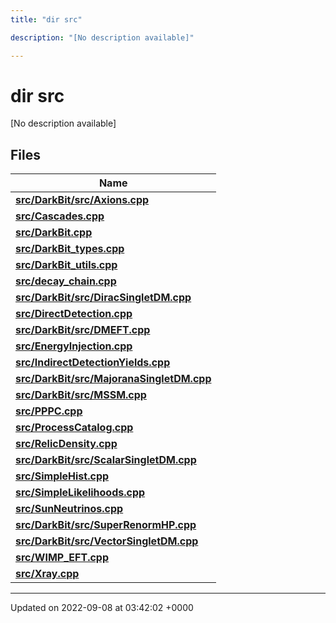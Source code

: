 ```yaml
---
title: "dir src"

description: "[No description available]"

---
```


# dir src

[No description available]

## Files

| Name           |
| -------------- |
| **[src/DarkBit/src/Axions.cpp](/documentation/code/files/darkbit_2src_2axions_8cpp/#file-src-darkbit-src-axions-cpp)**  |
| **[src/Cascades.cpp](/documentation/code/files/cascades_8cpp/#file-src-cascades-cpp)**  |
| **[src/DarkBit.cpp](/documentation/code/files/darkbit_8cpp/#file-src-darkbit-cpp)**  |
| **[src/DarkBit_types.cpp](/documentation/code/files/darkbit__types_8cpp/#file-src-darkbit-types-cpp)**  |
| **[src/DarkBit_utils.cpp](/documentation/code/files/darkbit__utils_8cpp/#file-src-darkbit-utils-cpp)**  |
| **[src/decay_chain.cpp](/documentation/code/files/decay__chain_8cpp/#file-src-decay-chain-cpp)**  |
| **[src/DarkBit/src/DiracSingletDM.cpp](/documentation/code/files/darkbit_2src_2diracsingletdm_8cpp/#file-src-darkbit-src-diracsingletdm-cpp)**  |
| **[src/DirectDetection.cpp](/documentation/code/files/directdetection_8cpp/#file-src-directdetection-cpp)**  |
| **[src/DarkBit/src/DMEFT.cpp](/documentation/code/files/darkbit_2src_2dmeft_8cpp/#file-src-darkbit-src-dmeft-cpp)**  |
| **[src/EnergyInjection.cpp](/documentation/code/files/energyinjection_8cpp/#file-src-energyinjection-cpp)**  |
| **[src/IndirectDetectionYields.cpp](/documentation/code/files/indirectdetectionyields_8cpp/#file-src-indirectdetectionyields-cpp)**  |
| **[src/DarkBit/src/MajoranaSingletDM.cpp](/documentation/code/files/darkbit_2src_2majoranasingletdm_8cpp/#file-src-darkbit-src-majoranasingletdm-cpp)**  |
| **[src/DarkBit/src/MSSM.cpp](/documentation/code/files/darkbit_2src_2mssm_8cpp/#file-src-darkbit-src-mssm-cpp)**  |
| **[src/PPPC.cpp](/documentation/code/files/pppc_8cpp/#file-src-pppc-cpp)**  |
| **[src/ProcessCatalog.cpp](/documentation/code/files/processcatalog_8cpp/#file-src-processcatalog-cpp)**  |
| **[src/RelicDensity.cpp](/documentation/code/files/relicdensity_8cpp/#file-src-relicdensity-cpp)**  |
| **[src/DarkBit/src/ScalarSingletDM.cpp](/documentation/code/files/darkbit_2src_2scalarsingletdm_8cpp/#file-src-darkbit-src-scalarsingletdm-cpp)**  |
| **[src/SimpleHist.cpp](/documentation/code/files/simplehist_8cpp/#file-src-simplehist-cpp)**  |
| **[src/SimpleLikelihoods.cpp](/documentation/code/files/simplelikelihoods_8cpp/#file-src-simplelikelihoods-cpp)**  |
| **[src/SunNeutrinos.cpp](/documentation/code/files/sunneutrinos_8cpp/#file-src-sunneutrinos-cpp)**  |
| **[src/DarkBit/src/SuperRenormHP.cpp](/documentation/code/files/darkbit_2src_2superrenormhp_8cpp/#file-src-darkbit-src-superrenormhp-cpp)**  |
| **[src/DarkBit/src/VectorSingletDM.cpp](/documentation/code/files/darkbit_2src_2vectorsingletdm_8cpp/#file-src-darkbit-src-vectorsingletdm-cpp)**  |
| **[src/WIMP_EFT.cpp](/documentation/code/files/wimp__eft_8cpp/#file-src-wimp-eft-cpp)**  |
| **[src/Xray.cpp](/documentation/code/files/xray_8cpp/#file-src-xray-cpp)**  |






-------------------------------

Updated on 2022-09-08 at 03:42:02 +0000
